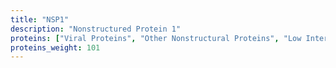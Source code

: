```yaml
---
title: "NSP1"
description: "Nonstructured Protein 1"
proteins: ["Viral Proteins", "Other Nonstructural Proteins", "Low Interest Proteins"]
proteins_weight: 101
---
```


